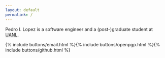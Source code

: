 ```yaml
---
layout: default
permalink: /
---
```


Pedro I. Lopez is a software engineer and a (post-)graduate student at
[UANL](http://www.uanl.mx).

{% include buttons/email.html %}{% include buttons/openpgp.html %}{% include buttons/github.html %}
